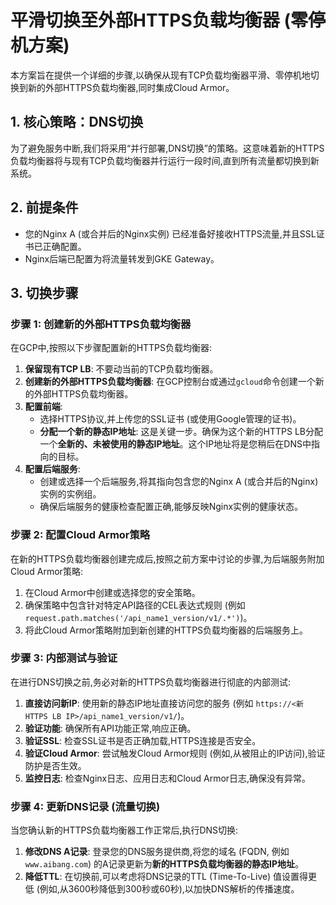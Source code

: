 # 平滑切换至外部HTTPS负载均衡器 (零停机方案)

本方案旨在提供一个详细的步骤,以确保从现有TCP负载均衡器平滑、零停机地切换到新的外部HTTPS负载均衡器,同时集成Cloud Armor。



## 1. 核心策略：DNS切换

为了避免服务中断,我们将采用“并行部署,DNS切换”的策略。这意味着新的HTTPS负载均衡器将与现有TCP负载均衡器并行运行一段时间,直到所有流量都切换到新系统。

## 2. 前提条件

*   您的Nginx A (或合并后的Nginx实例) 已经准备好接收HTTPS流量,并且SSL证书已正确配置。
*   Nginx后端已配置为将流量转发到GKE Gateway。

## 3. 切换步骤

### 步骤 1: 创建新的外部HTTPS负载均衡器

在GCP中,按照以下步骤配置新的HTTPS负载均衡器:

1.  **保留现有TCP LB**: 不要动当前的TCP负载均衡器。
2.  **创建新的外部HTTPS负载均衡器**: 在GCP控制台或通过`gcloud`命令创建一个新的外部HTTPS负载均衡器。
3.  **配置前端**: 
    *   选择HTTPS协议,并上传您的SSL证书 (或使用Google管理的证书)。
    *   **分配一个新的静态IP地址**: 这是关键一步。确保为这个新的HTTPS LB分配一个**全新的、未被使用的静态IP地址**。这个IP地址将是您稍后在DNS中指向的目标。
4.  **配置后端服务**: 
    *   创建或选择一个后端服务,将其指向包含您的Nginx A (或合并后的Nginx) 实例的实例组。
    *   确保后端服务的健康检查配置正确,能够反映Nginx实例的健康状态。

### 步骤 2: 配置Cloud Armor策略

在新的HTTPS负载均衡器创建完成后,按照之前方案中讨论的步骤,为后端服务附加Cloud Armor策略:

1.  在Cloud Armor中创建或选择您的安全策略。
2.  确保策略中包含针对特定API路径的CEL表达式规则 (例如 `request.path.matches('/api_name1_version/v1/.*')`)。
3.  将此Cloud Armor策略附加到新创建的HTTPS负载均衡器的后端服务上。

### 步骤 3: 内部测试与验证

在进行DNS切换之前,务必对新的HTTPS负载均衡器进行彻底的内部测试:

1.  **直接访问新IP**: 使用新的静态IP地址直接访问您的服务 (例如 `https://<新HTTPS LB IP>/api_name1_version/v1/`)。
2.  **验证功能**: 确保所有API功能正常,响应正确。
3.  **验证SSL**: 检查SSL证书是否正确加载,HTTPS连接是否安全。
4.  **验证Cloud Armor**: 尝试触发Cloud Armor规则 (例如,从被阻止的IP访问),验证防护是否生效。
5.  **监控日志**: 检查Nginx日志、应用日志和Cloud Armor日志,确保没有异常。

### 步骤 4: 更新DNS记录 (流量切换)

当您确认新的HTTPS负载均衡器工作正常后,执行DNS切换:

1.  **修改DNS A记录**: 登录您的DNS服务提供商,将您的域名 (FQDN, 例如 `www.aibang.com`) 的A记录更新为**新的HTTPS负载均衡器的静态IP地址**。
2.  **降低TTL**: 在切换前,可以考虑将DNS记录的TTL (Time-To-Live) 值设置得更低 (例如,从3600秒降低到300秒或60秒),以加快DNS解析的传播速度。